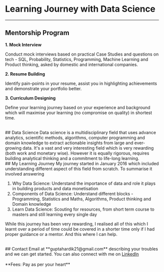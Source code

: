 # Learning Journey with Data Science
---
## Mentorship Program

<p style="font-weight:bold"> 1. Mock Interview </p><p>Conduct mock interviews based on practical Case Studies and questions on tech - SQL, Probability, Statistics, Programming, Machine Learning and Product thinking, asked by domestic and international companies.</p>
<p style="font-weight:bold"> 2. Resume Building </p><p>Identify pain-points in your resume, assist you in highlighting achievements and demonstrate your portfolio better.</p>
<p style="font-weight:bold"> 3. Curriculum Designing </p><p>Define your learning journey based on your experience and background which will maximise your learning (no compromise on quality) in shortest time.</p>


<br>
## Data Science
Data science is a multidisciplinary field that uses advance analytics, scientific methods, algorithms, computer programming and domain knowledge to extract actionable insights from large and ever-growing data. It's a vast and very interesting field which is very rewarding (both work and monetary wise). However it is equally rigorous, requires building analytical thinking and a commitment to life-long learning.  

<br>
## My Learning Journey
My journey started in January 2016 which included understanding different aspect of this field from scratch. To summarise it involved answering

1. Why Data Science: Understand the importance of data and role it plays in building products and data monetisation
2. Components of Data Science: Understand different blocks - Programming, Statistics and Maths, Algorithms, Product thinking and Domain knowledge
3. Learn Data Science: Scouting for resources, from short term course to masters and still learning every single day

While this journey has been very rewarding, I realised all of this which I learnt over a period of time could be covered in a shorter time only if I had proper guidance or a mentor. And this where I can help. 


<br>
## Contact
Email at **guptahardik21@gmail.com** describing your troubles and we can get started. You can also connect with me on <a href="https://www.linkedin.com/in/hardiklgupta/">LinkedIn</a>
<br><br>
**Fees: Pay as per your heart**

